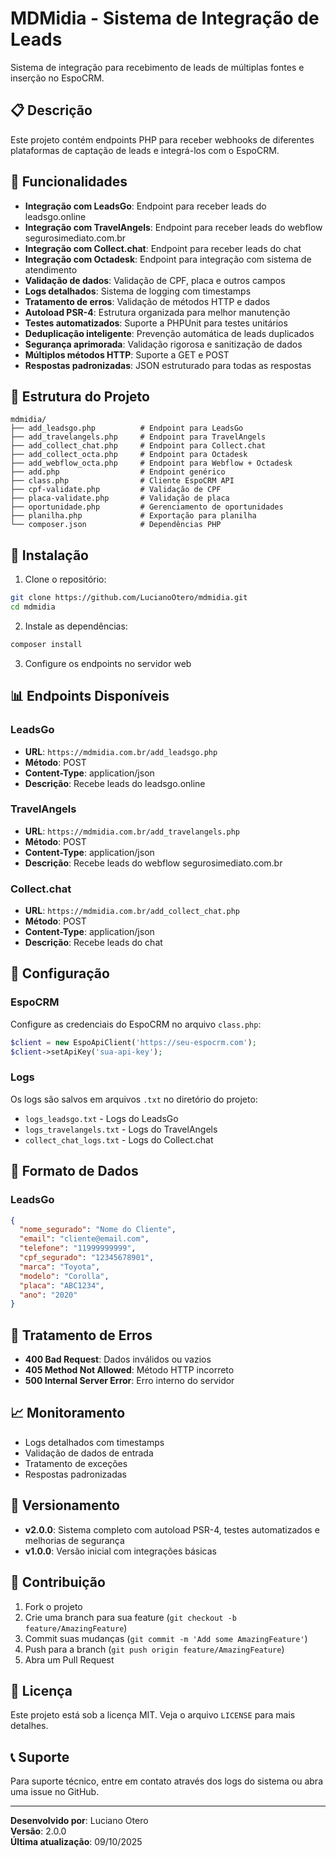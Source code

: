 # MDMidia - Sistema de Integração de Leads

Sistema de integração para recebimento de leads de múltiplas fontes e inserção no EspoCRM.

## 📋 Descrição

Este projeto contém endpoints PHP para receber webhooks de diferentes plataformas de captação de leads e integrá-los com o EspoCRM.

## 🚀 Funcionalidades

- **Integração com LeadsGo**: Endpoint para receber leads do leadsgo.online
- **Integração com TravelAngels**: Endpoint para receber leads do webflow segurosimediato.com.br
- **Integração com Collect.chat**: Endpoint para receber leads do chat
- **Integração com Octadesk**: Endpoint para integração com sistema de atendimento
- **Validação de dados**: Validação de CPF, placa e outros campos
- **Logs detalhados**: Sistema de logging com timestamps
- **Tratamento de erros**: Validação de métodos HTTP e dados
- **Autoload PSR-4**: Estrutura organizada para melhor manutenção
- **Testes automatizados**: Suporte a PHPUnit para testes unitários
- **Deduplicação inteligente**: Prevenção automática de leads duplicados
- **Segurança aprimorada**: Validação rigorosa e sanitização de dados
- **Múltiplos métodos HTTP**: Suporte a GET e POST
- **Respostas padronizadas**: JSON estruturado para todas as respostas

## 📁 Estrutura do Projeto

```
mdmidia/
├── add_leadsgo.php          # Endpoint para LeadsGo
├── add_travelangels.php     # Endpoint para TravelAngels
├── add_collect_chat.php     # Endpoint para Collect.chat
├── add_collect_octa.php     # Endpoint para Octadesk
├── add_webflow_octa.php     # Endpoint para Webflow + Octadesk
├── add.php                  # Endpoint genérico
├── class.php                # Cliente EspoCRM API
├── cpf-validate.php         # Validação de CPF
├── placa-validate.php       # Validação de placa
├── oportunidade.php         # Gerenciamento de oportunidades
├── planilha.php             # Exportação para planilha
└── composer.json            # Dependências PHP
```

## 🔧 Instalação

1. Clone o repositório:
```bash
git clone https://github.com/LucianoOtero/mdmidia.git
cd mdmidia
```

2. Instale as dependências:
```bash
composer install
```

3. Configure os endpoints no servidor web

## 📊 Endpoints Disponíveis

### LeadsGo
- **URL**: `https://mdmidia.com.br/add_leadsgo.php`
- **Método**: POST
- **Content-Type**: application/json
- **Descrição**: Recebe leads do leadsgo.online

### TravelAngels
- **URL**: `https://mdmidia.com.br/add_travelangels.php`
- **Método**: POST
- **Content-Type**: application/json
- **Descrição**: Recebe leads do webflow segurosimediato.com.br

### Collect.chat
- **URL**: `https://mdmidia.com.br/add_collect_chat.php`
- **Método**: POST
- **Content-Type**: application/json
- **Descrição**: Recebe leads do chat

## 🔐 Configuração

### EspoCRM
Configure as credenciais do EspoCRM no arquivo `class.php`:

```php
$client = new EspoApiClient('https://seu-espocrm.com');
$client->setApiKey('sua-api-key');
```

### Logs
Os logs são salvos em arquivos `.txt` no diretório do projeto:
- `logs_leadsgo.txt` - Logs do LeadsGo
- `logs_travelangels.txt` - Logs do TravelAngels
- `collect_chat_logs.txt` - Logs do Collect.chat

## 📝 Formato de Dados

### LeadsGo
```json
{
  "nome_segurado": "Nome do Cliente",
  "email": "cliente@email.com",
  "telefone": "11999999999",
  "cpf_segurado": "12345678901",
  "marca": "Toyota",
  "modelo": "Corolla",
  "placa": "ABC1234",
  "ano": "2020"
}
```

## 🚨 Tratamento de Erros

- **400 Bad Request**: Dados inválidos ou vazios
- **405 Method Not Allowed**: Método HTTP incorreto
- **500 Internal Server Error**: Erro interno do servidor

## 📈 Monitoramento

- Logs detalhados com timestamps
- Validação de dados de entrada
- Tratamento de exceções
- Respostas padronizadas

## 🔄 Versionamento

- **v2.0.0**: Sistema completo com autoload PSR-4, testes automatizados e melhorias de segurança
- **v1.0.0**: Versão inicial com integrações básicas

## 👥 Contribuição

1. Fork o projeto
2. Crie uma branch para sua feature (`git checkout -b feature/AmazingFeature`)
3. Commit suas mudanças (`git commit -m 'Add some AmazingFeature'`)
4. Push para a branch (`git push origin feature/AmazingFeature`)
5. Abra um Pull Request

## 📄 Licença

Este projeto está sob a licença MIT. Veja o arquivo `LICENSE` para mais detalhes.

## 📞 Suporte

Para suporte técnico, entre em contato através dos logs do sistema ou abra uma issue no GitHub.

---

**Desenvolvido por**: Luciano Otero  
**Versão**: 2.0.0  
**Última atualização**: 09/10/2025
